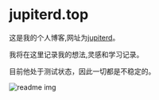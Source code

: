 # jupiterd.top
这是我的个人博客,网址为[jupiterd](http://jupiterd.top/)。

我将在这里记录我的想法,灵感和学习记录。

目前他处于测试状态，因此一切都是不稳定的。

![readme img](http://p88h3xolw.bkt.clouddn.com/18-5-5/15425587.jpg)